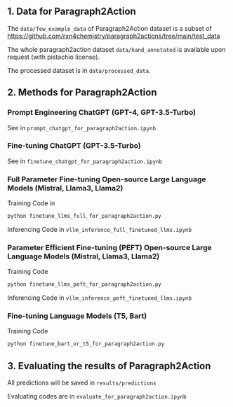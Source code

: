 ## 1. Data for Paragraph2Action
The ```data/few_example_data``` of Paragraph2Action dataset is a subset of https://github.com/rxn4chemistry/paragraph2actions/tree/main/test_data

The whole paragraph2action dataset ```data/hand_annotated``` is available upon request (with pistachio license).

The processed dataset is in ```data/processed_data```.

## 2. Methods for Paragraph2Action

### Prompt Engineering ChatGPT (GPT-4, GPT-3.5-Turbo)

See in ```prompt_chatgpt_for_paragraph2action.ipynb```

### Fine-tuning ChatGPT (GPT-3.5-Turbo)

See in ```finetune_chatgpt_for_paragraph2action.ipynb```

### Full Parameter Fine-tuning Open-source Large Language Models (Mistral, Llama3, Llama2)

Training Code in 

```bash
python finetune_llms_full_for_paragraph2action.py
```

Inferencing Code in ```vllm_inference_full_finetuned_llms.ipynb```

### Parameter Efficient Fine-tuning (PEFT) Open-source Large Language Models (Mistral, Llama3, Llama2)

Training Code

```bash
python finetune_llms_peft_for_paragraph2action.py
```

Inferencing Code in ```vllm_inference_peft_finetuned_llms.ipynb```

### Fine-tuning Language Models (T5, Bart)

Training Code

```bash
python finetune_bart_or_t5_for_paragraph2action.py
```


## 3. Evaluating the results of Paragraph2Action

All predictions will be saved in ```results/predictions```

Evaluating codes are in ```evaluate_for_paragraph2action.ipynb```
